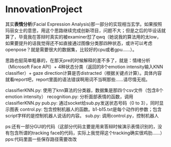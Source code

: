 # InnovationProject
其实**表情分析**(Facial Expression Analysis)那一部分的实现相当玄学。如果按照玛丽女士的意思，用这个思路继续完成创新项目，问题不大；但是之后的毕设话就算了，毕竟我在答辩时真实的被examiner怼了qwq（她说我的算法用的太low，如果要提升的话我觉得还不如直接通过图像分类那四种状态，或许可以考虑openpose？就是需要很大的数据集，比较好的cpu或者gpu……）。

思路也挺简单粗暴的，在那天pre的时候解释的差不多了，就是：情绪分析（Microsoft Face API）+ 4种状态分类（返回的8个emotion intensity输入KNN classifier）+ gaze direction计算是否distracted（根据关键点计算）。具体内容就看report吧，report里面的语法错误啊用词不当啊那些……请尽情无视。

  classifierKNN.py: 使用了knn算法的分类器，数据集是那四个csv文件（包含8个emotion intensity）
  recognition.py: 分析面部表情的函数，调用classifierKNN.py
  pub.py: 通过socket给sub.py发送状态号码（0 to 3），同时显示图表
  control.py: 包含控制机器人的函数。b1-b15.txt是每个动作的参数；包含script字样的是控制机器人说话的内容。
  sub.py: 调用control.py，控制机器人

ps:还有一部分GUI的代码（这部分代码主要是用来答辩时候演示表情识别的，没有包含所谓的tracking face的代码，实际上我觉得这个tracking确实很鸡肋……）
pps:代码里面一些保存路径需要改改
